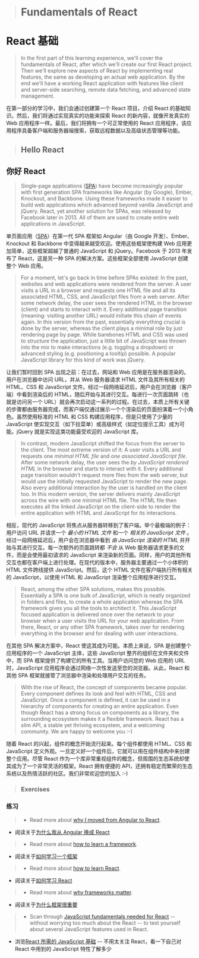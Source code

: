 > # Fundamentals of React

# React 基础

> In the first part of this learning experience, we'll cover the fundamentals of React, after which we'll create our first React project. Then we'll explore new aspects of React by implementing real features, the same as developing an actual web application. By the end we'll have a working React application with features like client and server-side searching, remote data fetching, and advanced state management.

在第一部分的学习中，我们会通过创建第一个 React 项目，介绍 React 的基础知识。然后，我们将通过实现真实的功能来探索 React 的新内容，就像开发真实的 Web 应用程序一样。最后，我们将拥有一个可正常使用的 React 应用程序，该应用程序具备客户端和服务器端搜索，获取远程数据以及高级状态管理等功能。

> ## Hello React

## 你好 React

> Single-page applications ([SPA](https://en.wikipedia.org/wiki/Single-page_application)) have become increasingly popular with first generation SPA frameworks like Angular (by Google), Ember, Knockout, and Backbone. Using these frameworks made it easier to build web applications which advanced beyond vanilla JavaScript and jQuery. React, yet another solution for SPAs, was released by Facebook later in 2013. All of them are used to create entire web applications in JavaScript.

单页面应用（[SPA](https://en.wikipedia.org/wiki/Single-page_application)）在第一代 SPA 框架如 Angular（由 Google 开发）、Ember、Knockout 和 Backbone 中变得越来越受欢迎。使用这些框架使构建 Web 应用更加简单，这些框架超越了普通的 JavaScript 和 jQuery。Facebook 于 2013 年发布了 React，这是另一种 SPA 的解决方案。这些框架全部使用 JavaScript 创建整个 Web 应用。

> For a moment, let's go back in time before SPAs existed: In the past, websites and web applications were rendered from the server. A user visits a URL in a browser and requests one HTML file and all its associated HTML, CSS, and JavaScript files from a web server. After some network delay, the user sees the rendered HTML in the browser (client) and starts to interact with it. Every additional page transition (meaning: visiting another URL) would initiate this chain of events again. In this version from the past, essentially everything crucial is done by the server, whereas the client plays a minimal role by just rendering page by page. While barebones HTML and CSS was used to structure the application, just a little bit of JavaScript was thrown into the mix to make interactions (e.g. toggling a dropdown) or advanced styling (e.g. positioning a tooltip) possible. A popular JavaScript library for this kind of work was jQuery.

让我们暂时回到 SPA 出现之前：在过去，网站和 Web 应用是在服务器渲染的。用户在浏览器中访问 URL，并从 Web 服务器请求 HTML 文件及其所有相关的 HTML、CSS 和 JavaScript 文件。经过一段网络延迟后，用户会在浏览器（客户端）中看到渲染后的 HTML，随后开始与其进行交互。每进行一次页面跳转（也就是访问另一个 URL）就会再次启动这一系列的过程。在过去，本质上所有关键的步骤都由服务器完成，而客户端仅通过展示一个个渲染后的页面扮演着一个小角色。虽然使用标准的 HTML 和 CSS 构建应用程序，但是只使用了少量的 JavaScript 使实现交互（如下拉菜单）或高级样式（如定位提示工具）成为可能。jQuery 就是实现这类功能最受欢迎的 JavaScript 库。

> In contrast, modern JavaScript shifted the focus from the server to the client. The most extreme version of it: A user visits a URL and requests one *minimal HTML file* and *one associated JavaScript file*. After some network delay, the user sees the *by JavaScript rendered HTML* in the browser and starts to interact with it. Every additional page transition *wouldn't* request more files from the web server, but would use the initially requested JavaScript to render the new page. Also every additional interaction by the user is handled on the client too. In this modern version, the server delivers mainly JavaScript across the wire with one minimal HTML file. The HTML file then executes all the linked JavaScript on the client-side to render the entire application with HTML and JavaScript for its interactions.

相反，现代的 JavaScript 将焦点从服务器转移到了客户端。举个最极端的例子：用户访问 URL 并请求一个 *最小的 HTML 文件* 和一个 *相关的 JavaScript 文件* 。经过一段网络延迟后，用户会在浏览器中看到 *由 JavaScript 渲染的 HTML* 并开始与其进行交互。每一次额外的页面跳转都 *不会* 从 Web 服务器请求更多的文件，而是会使用最初请求的 JavaScript 来渲染新的页面。同样，用户的其他所有交互也都在客户端上进行处理。在现代的版本中，服务器主要通过一个小体积的 HTML 文件跨线提供 JavaScript。然后，这个 HTML 文件在客户端执行所有相关的 JavaScript，以使用 HTML 和 JavaScript 渲染整个应用程序进行交互。

> React, among the other SPA solutions, makes this possible. Essentially a SPA is one bulk of JavaScript, which is neatly organized in folders and files, to create a whole application whereas the SPA framework gives you all the tools to architect it. This JavaScript focused application is delivered once over the network to your browser when a user visits the URL for your web application. From there, React, or any other SPA framework, takes over for rendering everything in the browser and for dealing with user interactions.

在其他 SPA 解决方案中，React 使这其成为可能。本质上来说，SPA 是创建整个应用程序的一个 JavaScript 主体，这些 JavaScript 整齐的组织在文件夹和文件中，而 SPA 框架提供了构建它的所有工具。当用户访问您的 Web 应用的 URL 时，JavaScript 应用程序会通过网络一次性发送至您的浏览器。从此，React 和其他 SPA 框架就接管了浏览器中渲染和处理用户交互的任务。

> With the rise of React, the concept of components became popular. Every component defines its look and feel with HTML, CSS and JavaScript. Once a component is defined, it can be used in a hierarchy of components for creating an entire application. Even though React has a strong focus on components as a library, the surrounding ecosystem makes it a flexible framework. React has a slim API, a stable yet thriving ecosystem, and a welcoming community. We are happy to welcome you :-)

随着 React 的兴起，组件的概念开始流行起来。每个组件都使用 HTML、CSS 和 JavaScript 定义外观。一旦定义好一个组件后，它就可以用在组件结构中来创建整个应用。尽管 React 作为一个库非常重视组件的概念，但周围的生态系统却使其成为了一个非常灵活的框架。React 拥有便捷的 API，还拥有稳定而繁荣的生态系统以及热情活跃的社区。我们非常欢迎您的加入 :-)

> ### Exercises

### 练习

> * Read more about [why I moved from Angular to React](https://www.robinwieruch.de/reasons-why-i-moved-from-angular-to-react/).

* 阅读关于[为什么我从 Angular 换成 React](https://www.robinwieruch.de/reasons-why-i-moved-from-angular-to-react/)

> * Read more about [how to learn a framework](https://www.robinwieruch.de/how-to-learn-framework/).

* 阅读关于[如何学习一个框架](https://www.robinwieruch.de/how-to-learn-framework/)

> * Read more about [how to learn React](https://www.robinwieruch.de/learn-react-js).

* 阅读关于[如何学习 React](https://www.robinwieruch.de/learn-react-js)

> * Read more about [why frameworks matter](https://www.robinwieruch.de/why-frameworks-matter).

* 阅读关于[为什么框架很重要](https://www.robinwieruch.de/why-frameworks-matter)

> * Scan through [JavaScript fundamentals needed for React](https://www.robinwieruch.de/javascript-fundamentals-react-requirements) -- without worrying too much about the React -- to test yourself about several JavaScript features used in React.

* 浏览[React 所需的 JavaScript 基础](https://www.robinwieruch.de/javascript-fundamentals-react-requirements) -- 不用太关注 React，看一下自己对 React 中用到的 JavaScript 特性了解多少
